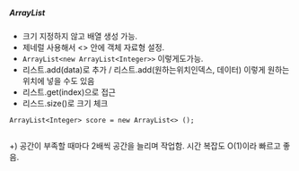 ##### ArrayList
- 크기 지정하지 않고 배열 생성 가능. 
- 제네럴 사용해서 <> 안에 객체 자료형 설정.
- `ArrayList<new ArrayList<Integer>>` 이렇게도가능.
- 리스트.add(data)로 추가 / 리스트.add(원하는위치인덱스, 데이터) 이렇게 원하는 위치에 넣을 수도 있음
- 리스트.get(index)으로 접근
- 리스드.size()로 크기 체크
```
ArrayList<Integer> score = new ArrayList<> ();


```

+) 공간이 부족할 때마다 2배씩 공간을 늘리며 작업함. 시간 복잡도 O(1)이라 빠르고 좋음.